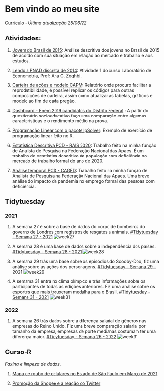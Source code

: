 # Bem vindo ao meu site

[Currículo](https://github.com/nabilmurtadha/Trabalhos/blob/7f8c95e582fd6c13a1e40ee9692f8bc3bd13aa2d/Curr%C3%ADculo%20-%20Nabil%20Murtadha.pdf)  - *Última atualização 25/06/22*

## Atividades:

 1. [Jovem do Brasil de 2015](https://nabilmurtadha.github.io/Trabalhos/jovem-brasileiro): Análise descritiva dos jovens no Brasil de 2015 de acordo com sua situação em relação ao mercado e trabalho e aos estudos.

2. [Lendo a PNAD discreta de 2014](https://nabilmurtadha.github.io/Trabalhos/atividade1): Atividade 1 do curso Laboratório de Econometria, Prof: Ana C. Zoghbi. 

3. [Carteira de ações e modelo CAPM](https://nabilmurtadha.github.io/Trabalhos/carteira1): Relatório onde procuro facilitar a reprodutibilidade, é possível replicar os códigos para outras composições de carteira, assim como atualizar as tabelas, gráficos e modelo ao fim de cada pregão. 

4. [Dashboard - Enem 2019 candidatos do Distrito Federal](https://nabilmurtadha.shinyapps.io/EnemDF/) : A partir do questionário socioeducativo faço uma comparação entre algumas características e o rendimento médio na prova.

5. [Programação Linear com o pacote lpSolver](https://nabilmurtadha.github.io/Trabalhos/prog_linear): Exemplo de exercício de programação linear feito no R.

6. [Estatística Descritiva PCD - RAIS 2020](https://nabilmurtadha.github.io/Trabalhos/rais2020-PCD.html): Trabalho feito na minha função de Analista de Pesquisa na Federação Nacional das Apaes. É um trabalho de estatística descritiva da população com deficiência no mercado de trabalho formal do ano de 2020.

7. [Análise temporal PCD - CAGED](https://nabilmurtadha.github.io/Trabalhos/serietempo_novocaged.html): Trabalho feito na minha função de Analista de Pesquisa na Federação Nacional das Apaes. Uma breve análise do impacto da pandemia no emprego formal das pessoas com deficiência.

## Tidytuesday

### 2021

 1.  A semana 27 é sobre a base de dados do corpo de bombeiros do governo de Londres com registros de resgates a animais. [#Tidytuesday - Semana 27 - 2021](https://nabilmurtadha.github.io/TidyTuesday/week_27.html)
 ![week27](https://github.com/nabilmurtadha/Trabalhos/blob/main/week27.png?raw=true)
 
 2.  A semana 28 é uma base de dados sobre a independência dos países. [#Tidytuesday - Semana 28 - 2021](https://nabilmurtadha.github.io/TidyTuesday/week_28.html)
 ![week28](https://github.com/nabilmurtadha/Trabalhos/blob/main/week28.png?raw=true)
 
 3.  A semana 29 trás uma base sobre os episódios do Scooby-Doo, fiz uma análise sobre as ações dos personagens. [#Tidytuesday - Semana 29 - 2021](https://nabilmurtadha.github.io/TidyTuesday/week_29.html) 
![week29](https://github.com/nabilmurtadha/Trabalhos/blob/main/week29.png?raw=true)

4. A semama 31 entra no clima olímpico e trás informações sobre os participantes de todas as edições anteriores. Fiz uma análise sobre os esportes que mais trouxeram medalha para o Brasil. [#Tidytuesday - Semana 31 - 2021](https://nabilmurtadha.github.io/TidyTuesday/week_31.html) 
![week31](https://github.com/nabilmurtadha/Trabalhos/blob/main/week31.png?raw=true)

### 2022

1. A semana 26 trás dados sobre a diferença salarial de gêneros nas empresas do Reino Unido. Fiz uma breve comparação salarial por tamanho da empresa, empresas de porte medianas costumam ter uma diferença maior. [#Tidytuesday - Semana 26 - 2022](https://nabilmurtadha.github.io/TidyTuesday/week_26_22.html) 
![week31](https://github.com/nabilmurtadha/Trabalhos/blob/main/week26_22.png?raw=true)


## Curso-R

*Faxina e limpeza de dados*.

1. [Mapa de roubo de celulares no Estado de São Paulo em Março de 2021](https://nabilmurtadha.github.io/myrepo/exercicio-de-limpeza-1--Roubo-de-celulares-.html)

2. [Promoção da Shopee e a reação do Twitter](https://nabilmurtadha.github.io/TidyTuesday/promoção-shopee.html)
